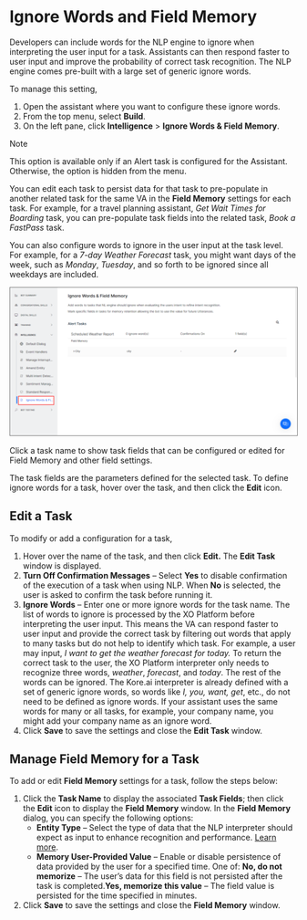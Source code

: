 # **Ignore Words and Field Memory**

Developers can include words for the NLP engine to ignore when interpreting the user input for a task. Assistants can then respond faster to user input and improve the probability of correct task recognition. The NLP engine comes pre-built with a large set of generic ignore words.

To manage this setting,

1. Open the assistant where you want to configure these ignore words.
2. From the top menu, select **Build**.
3. On the left pane, click **Intelligence** > **Ignore Words & Field Memory**.

<div class="admonition note">
<p class="admonition-title">Note</p>
<p>This option is available only if an Alert task is configured for the Assistant. Otherwise, the option is hidden from the menu.</p>
</div>

You can edit each task to persist data for that task to pre-populate in another related task for the same VA in the **Field Memory** settings for each task. For example, for a travel planning assistant, *Get Wait Times for Boarding* task, you can pre-populate task fields into the related task, *Book a FastPass* task. 

You can also configure words to ignore in the user input at the task level. For example, for a *7-day Weather Forecast* task, you might want days of the week, such as *Monday*, *Tuesday*, and so forth to be ignored since all weekdays are included.

<img src="../conversation-management/images/ignore-words-edit-alert-tasks.png" alt="edit alert tasks for ignore words" title="edit alert tasks for ignore words" style="border: 1px solid gray; zoom:75%;">

Click a task name to show task fields that can be configured or edited for Field Memory and other field settings. 

The task fields are the parameters defined for the selected task. To define ignore words for a task, hover over the task, and then click the **Edit** icon.

## Edit a Task

To modify or add a configuration for a task,

1. Hover over the name of the task, and then click **Edit.** The **Edit Task** window is displayed.
2. **Turn Off Confirmation Messages** – Select **Yes** to disable confirmation of the execution of a task when using NLP. When **No** is selected, the user is asked to confirm the task before running it.
3. **Ignore Words** – Enter one or more ignore words for the task name. The list of words to ignore is processed by the XO Platform before interpreting the user input.
This means the VA can respond faster to user input and provide the correct task by filtering out words that apply to many tasks but do not help to identify which task. For example, a user may input, *I want to get the weather forecast for today.* To return the correct task to the user, the XO Platform interpreter only needs to recognize three words, *weather*, *forecast*, and *today*. The rest of the words can be ignored. The Kore.ai interpreter is already defined with a set of generic ignore words, so words like *I, you, want, get*, etc., do not need to be defined as ignore words. If your assistant uses the same words for many or all tasks, for example, your company name, you might add your company name as an ignore word.
4. Click **Save** to save the settings and close the **Edit Task** window.

## Manage Field Memory for a Task

To add or edit **Field Memory** settings for a task, follow the steps below:

1. Click the **Task Name** to display the associated **Task Fields**; then click the **Edit** icon to display the **Field Memory** window. In the **Field Memory** dialog, you can specify the following options:
    * **Entity Type** – Select the type of data that the NLP interpreter should expect as input to enhance recognition and performance. [Learn more](https://developer.kore.ai/docs/bots/bot-builder-tool/dialog-task/entity-types/).
    * **Memory User-Provided Value** – Enable or disable persistence of data provided by the user for a specified time. One of: 
**No, do not memorize** – The user’s data for this field is not persisted after the task is completed.**Yes, memorize this value** – The field value is persisted for the time specified in minutes.
2. Click **Save** to save the settings and close the **Field Memory** window.